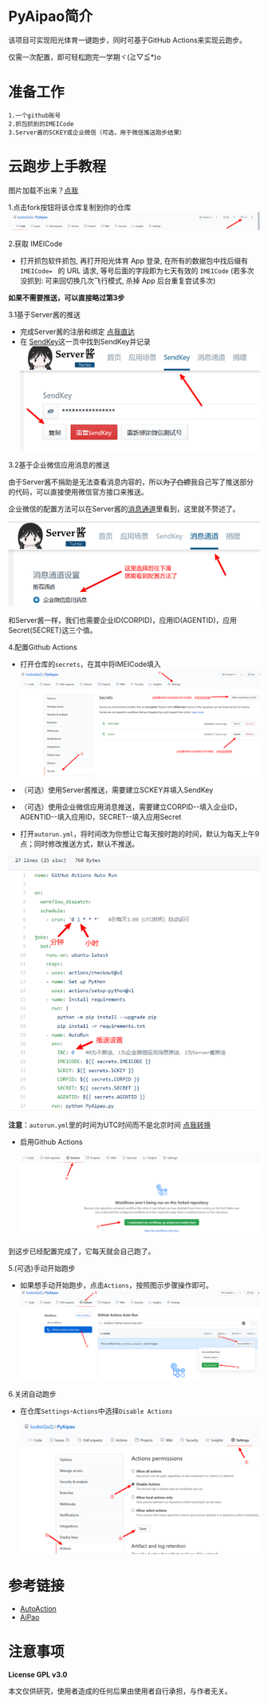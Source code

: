 # PyAipao简介
该项目可实现阳光体育一键跑步，同时可基于GitHub Actions来实现云跑步。

仅需一次配置，即可轻松跑完一学期ヾ(≧▽≦*)o

# 准备工作
    1.一个github账号
    2.抓包抓到的IMEICode
    3.Server酱的SCKEY或企业微信（可选，用于微信推送跑步结果）
#  云跑步上手教程

图片加载不出来？[点我](https://luoboquq.gitee.io/p/pyaipao/)

1.点击fork按钮将该仓库复制到你的仓库 
![fork](IMAGE/Fork.png)

2.获取 IMEICode

- 打开抓包软件抓包, 再打开阳光体育 App 登录, 在所有的数据包中找后缀有 `IMEICode= ` 的 URL 请求, 等号后面的字段即为七天有效的 `IMEICode` (若多次没抓到: 可来回切换几次飞行模式, 杀掉 App 后台重复尝试多次)

**如果不需要推送，可以直接略过第3步**

3.1基于Server酱的推送

- 完成Server酱的注册和绑定 [点我直达](http://scf.ftqq.com)
- 在 [SendKey](https://sct.ftqq.com/sendkey)这一页中找到SendKey并记录
![SendKey](IMAGE/SendKey.png)

3.2基于企业微信应用消息的推送

由于Server酱不捐助是无法查看消息内容的，所以~~为了白嫖~~我自己写了推送部分的代码，可以直接使用微信官方接口来推送。

企业微信的配置方法可以在Server酱的[消息通道](https://sct.ftqq.com/forward)里看到，这里就不赘述了。

![weisend](IMAGE/weisend.png)

和Server酱一样，我们也需要企业ID(CORPID)，应用ID(AGENTID)，应用Secret(SECRET)这三个值。

4.配置Github Actions

- 打开仓库的`secrets`，在其中将IMEICode填入
  ![4.1](IMAGE/4.1.png)

- （可选）使用Server酱推送，需要建立SCKEY并填入SendKey

- （可选）使用企业微信应用消息推送，需要建立CORPID--填入企业ID，AGENTID--填入应用ID，SECRET--填入应用Secret

- 打开`autorun.yml`，将时间改为你想让它每天按时跑的时间，默认为每天上午9点；同时修改推送方式，默认不推送。

 ![4.2](IMAGE/4.2.png)

**注意**：`autorun.yml`里的时间为UTC时间而不是北京时间 [点我转换](http://www.timebie.com/cn/universalbeijing.php)

- 启用Github Actions

  ![workflow](IMAGE/workflow.png)

到这步已经配置完成了，它每天就会自己跑了。

5.(可选)手动开始跑步

- 如果想手动开始跑步，点击`Actions`，按照图示步骤操作即可。
![5.1](IMAGE/5.1.png)

6.关闭自动跑步

- 在仓库`Settings`-`Actions`中选择`Disable Actions`

  ![6.1](IMAGE/6.1.png)

# 参考链接
- [AutoAction](https://github.com/Saujyun/AutoAction)
- [AiPao](https://github.com/LiaoGuoYin/AiPao)

# 注意事项
**License GPL v3.0**

本文仅供研究，使用者造成的任何后果由使用者自行承担，与作者无关。